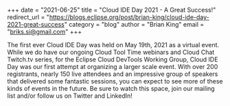+++
date = "2021-06-25"
title = "Cloud IDE Day 2021 - A Great Success!"
redirect_url = "https://blogs.eclipse.org/post/brian-king/cloud-ide-day-2021-great-success"
category = "blog"
author = "Brian King"
email = "briks.si@gmail.com"
+++

The first ever Cloud IDE Day was held on May 19th, 2021 as a virtual event. While we do have our ongoing Cloud Tool Time webinars and Cloud Chat Twitch.tv series, for the Eclipse Cloud DevTools Working Group, Cloud IDE Day was our first attempt at organizing a larger scale event. With over 200 registrants, nearly 150 live attendees and an impressive group of speakers that delivered some fantastic sessions, you can expect to see more of these kinds of events in the future. Be sure to watch this space, join our mailing list and/or follow us on Twitter and LinkedIn!